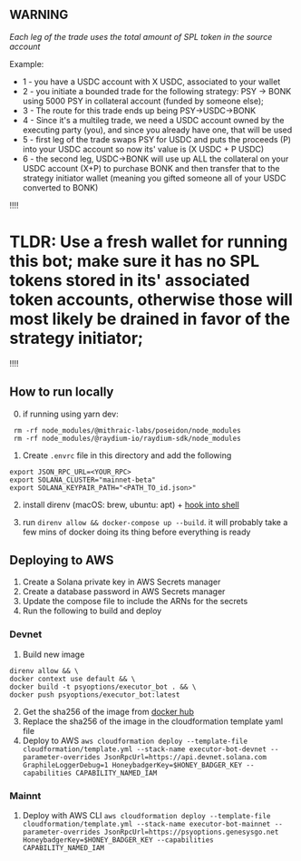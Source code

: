 ## WARNING

_Each leg of the trade uses the total amount of SPL token in the source account_


Example:


* 1 - you have a USDC account with X USDC, associated to your wallet
* 2 - you initiate a bounded trade for the following strategy: PSY -> BONK using 5000 PSY in collateral account (funded by someone else);
* 3 - The route for this trade ends up being PSY->USDC->BONK
* 4 - Since it's a multileg trade, we need a USDC account owned by the executing party (you), and since you already have one, that will be used
* 5 - first leg of the trade swaps PSY for USDC and puts the proceeds (P) into your USDC account so now its' value is (X USDC + P USDC)
* 6 - the second leg, USDC->BONK will use up ALL the collateral on your USDC account (X+P) to purchase BONK and then transfer that to the strategy initiator wallet (meaning you gifted someone all of your USDC converted to BONK)

!!!!

# TLDR: Use a fresh wallet for running this bot; make sure it has no SPL tokens stored in its' associated token accounts, otherwise those will most likely be drained in favor of the strategy initiator;

!!!!

## How to run locally

0. if running using yarn dev:

```
 rm -rf node_modules/@mithraic-labs/poseidon/node_modules
 rm -rf node_modules/@raydium-io/raydium-sdk/node_modules
```

1. Create `.envrc` file in this directory and add the following

```
export JSON_RPC_URL=<YOUR_RPC>
export SOLANA_CLUSTER="mainnet-beta"
export SOLANA_KEYPAIR_PATH="<PATH_TO_id.json>"
```

2. install direnv (macOS: brew, ubuntu: apt) + [hook into shell](https://direnv.net/docs/hook.html)

3. run `direnv allow && docker-compose up --build`. it will probably take a few mins of docker doing its thing before everything is ready

## Deploying to AWS

1. Create a Solana private key in AWS Secrets manager
2. Create a database password in AWS Secrets manager
3. Update the compose file to include the ARNs for the secrets
4. Run the following to build and deploy

### Devnet

1. Build new image

```
direnv allow && \
docker context use default && \
docker build -t psyoptions/executor_bot . && \
docker push psyoptions/executor_bot:latest
```

2. Get the sha256 of the image from [docker hub](https://hub.docker.com/repository/docker/psyoptions/executor_bot/tags?page=1&ordering=last_updated)
3. Replace the sha256 of the image in the cloudformation template yaml file
4. Deploy to AWS
   `aws cloudformation deploy --template-file cloudformation/template.yml --stack-name executor-bot-devnet --parameter-overrides JsonRpcUrl=https://api.devnet.solana.com GraphileLoggerDebug=1 HoneybadgerKey=$HONEY_BADGER_KEY --capabilities CAPABILITY_NAMED_IAM`

### Mainnt

1. Deploy with AWS CLI
   `aws cloudformation deploy --template-file cloudformation/template.yml --stack-name executor-bot-mainnet --parameter-overrides JsonRpcUrl=https://psyoptions.genesysgo.net HoneybadgerKey=$HONEY_BADGER_KEY --capabilities CAPABILITY_NAMED_IAM`
